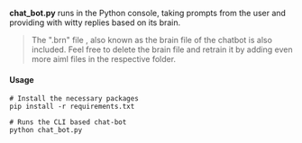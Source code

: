 **chat_bot.py** runs in the Python console, taking prompts from the user and providing with witty replies based on its brain.
	
> The ".brn" file , also known as the brain file of the chatbot is also included. Feel free to delete the brain file and retrain it by adding even more aiml files in the respective folder. 


#### Usage
```
# Install the necessary packages
pip install -r requirements.txt

# Runs the CLI based chat-bot
python chat_bot.py
```
